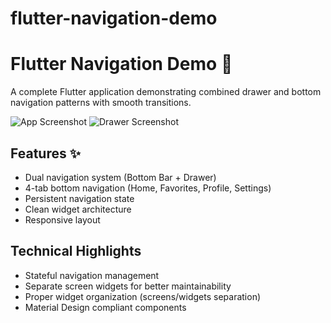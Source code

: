 # flutter-navigation-demo
# Flutter Navigation Demo 🚀

A complete Flutter application demonstrating combined drawer and bottom navigation patterns with smooth transitions.

![App Screenshot](Screenshot_2025-04-17_222444.png)
![Drawer Screenshot](Screenshot_2025-04-17_222502.png)

## Features ✨
- Dual navigation system (Bottom Bar + Drawer)
- 4-tab bottom navigation (Home, Favorites, Profile, Settings)
- Persistent navigation state
- Clean widget architecture
- Responsive layout

## Technical Highlights
- Stateful navigation management
- Separate screen widgets for better maintainability
- Proper widget organization (screens/widgets separation)
- Material Design compliant components

